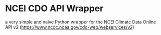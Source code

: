 # NCEI CDO API Wrapper
 a very simple and naive Python wrapper for the NCEI Climate Data Online API v2 (https://www.ncdc.noaa.gov/cdo-web/webservices/v2) 
